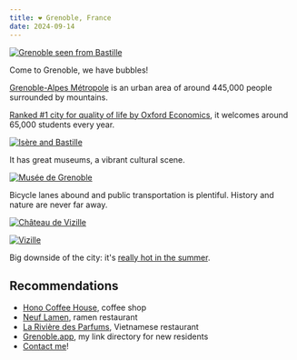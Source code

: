 ```yaml
---
title: ❤️ Grenoble, France
date: 2024-09-14
---
```


[![Grenoble seen from Bastille](/assets/grenoble/bulles.avif)](/assets/grenoble/bulles.avif)

Come to Grenoble, we have bubbles!

[Grenoble-Alpes Métropole](https://en.wikipedia.org/wiki/Grenoble-Alpes_M%C3%A9tropole) is an urban area of around 445,000 people surrounded by mountains.

[Ranked #1 city for quality of life by Oxford Economics](https://www.oxfordeconomics.com/resource/quality-of-life-is-highest-in-these-10-cities-in-2024/), it welcomes around 65,000 students every year.

[![Isère and Bastille](/assets/grenoble/isere.avif)](/assets/grenoble/isere.avif)

It has great museums, a vibrant cultural scene.

[![Musée de Grenoble](/assets/grenoble/museum.avif)](/assets/grenoble/museum.avif)

Bicycle lanes abound and public transportation is plentiful. History and nature are never far away.

[![Château de Vizille](/assets/grenoble/vizille.avif)](/assets/grenoble/vizille.avif)

[![Vizille](/assets/grenoble/vizille2.avif)](/assets/grenoble/vizille2.avif)

Big downside of the city: it's [really hot in the summer](https://en.wikipedia.org/wiki/Grenoble#Climate).

## Recommendations

- [Hono Coffee House](/posts/hono), coffee shop
- [Neuf Lamen](/posts/neuf-lamen), ramen restaurant
- [La Rivière des Parfums](/posts/riviere-des-parfums), Vietnamese restaurant
- [Grenoble.app](https://grenoble.app), my link directory for new residents
- [Contact me](mailto:pc@rrier.fr)!
